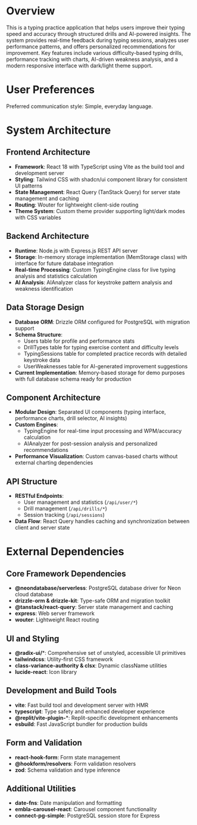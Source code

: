 # Overview

This is a typing practice application that helps users improve their typing speed and accuracy through structured drills and AI-powered insights. The system provides real-time feedback during typing sessions, analyzes user performance patterns, and offers personalized recommendations for improvement. Key features include various difficulty-based typing drills, performance tracking with charts, AI-driven weakness analysis, and a modern responsive interface with dark/light theme support.

# User Preferences

Preferred communication style: Simple, everyday language.

# System Architecture

## Frontend Architecture
- **Framework**: React 18 with TypeScript using Vite as the build tool and development server
- **Styling**: Tailwind CSS with shadcn/ui component library for consistent UI patterns
- **State Management**: React Query (TanStack Query) for server state management and caching
- **Routing**: Wouter for lightweight client-side routing
- **Theme System**: Custom theme provider supporting light/dark modes with CSS variables

## Backend Architecture
- **Runtime**: Node.js with Express.js REST API server
- **Storage**: In-memory storage implementation (MemStorage class) with interface for future database integration
- **Real-time Processing**: Custom TypingEngine class for live typing analysis and statistics calculation
- **AI Analysis**: AIAnalyzer class for keystroke pattern analysis and weakness identification

## Data Storage Design
- **Database ORM**: Drizzle ORM configured for PostgreSQL with migration support
- **Schema Structure**: 
  - Users table for profile and performance stats
  - DrillTypes table for typing exercise content and difficulty levels
  - TypingSessions table for completed practice records with detailed keystroke data
  - UserWeaknesses table for AI-generated improvement suggestions
- **Current Implementation**: Memory-based storage for demo purposes with full database schema ready for production

## Component Architecture
- **Modular Design**: Separated UI components (typing interface, performance charts, drill selector, AI insights)
- **Custom Engines**: 
  - TypingEngine for real-time input processing and WPM/accuracy calculation
  - AIAnalyzer for post-session analysis and personalized recommendations
- **Performance Visualization**: Custom canvas-based charts without external charting dependencies

## API Structure
- **RESTful Endpoints**: 
  - User management and statistics (`/api/user/*`)
  - Drill management (`/api/drills/*`) 
  - Session tracking (`/api/sessions`)
- **Data Flow**: React Query handles caching and synchronization between client and server state

# External Dependencies

## Core Framework Dependencies
- **@neondatabase/serverless**: PostgreSQL database driver for Neon cloud database
- **drizzle-orm & drizzle-kit**: Type-safe ORM and migration toolkit
- **@tanstack/react-query**: Server state management and caching
- **express**: Web server framework
- **wouter**: Lightweight React routing

## UI and Styling
- **@radix-ui/***: Comprehensive set of unstyled, accessible UI primitives
- **tailwindcss**: Utility-first CSS framework
- **class-variance-authority & clsx**: Dynamic className utilities
- **lucide-react**: Icon library

## Development and Build Tools
- **vite**: Fast build tool and development server with HMR
- **typescript**: Type safety and enhanced developer experience
- **@replit/vite-plugin-***: Replit-specific development enhancements
- **esbuild**: Fast JavaScript bundler for production builds

## Form and Validation
- **react-hook-form**: Form state management
- **@hookform/resolvers**: Form validation resolvers
- **zod**: Schema validation and type inference

## Additional Utilities
- **date-fns**: Date manipulation and formatting
- **embla-carousel-react**: Carousel component functionality
- **connect-pg-simple**: PostgreSQL session store for Express
